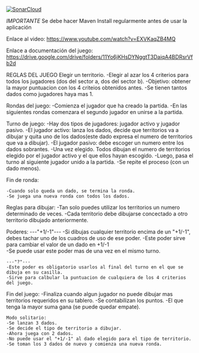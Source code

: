 [![SonarCloud](https://sonarcloud.io/images/project_badges/sonarcloud-white.svg)](https://sonarcloud.io/summary/new_code?id=gii-is-DP1_dp1---2022-2023---l-2022-2023-l7-1)

*IMPORTANTE* Se debe hacer Maven Install regularmente antes de usar la aplicación

Enlace al video: https://www.youtube.com/watch?v=EXVKaqZB4MQ

Enlace a documentación del juego: https://drive.google.com/drive/folders/11Yo6jKHsDYNggtT3DaiqA4BDRsrVfb2d

REGLAS DEL JUEGO
Elegir un territorio.
    -Elegir al azar los 4 criterios para todos los jugadores (dos del sector a, dos del sector b).
	-Objetivo: obtener la mayor puntuacion con los 4 criteios obtenidos antes.
	-Se tienen tantos dados como jugadores haya mas 1.

Rondas del juego:
    -Comienza el jugador que ha creado la partida.
    -En las siguientes rondas comenzara el segundo jugador en unirse a la partida.

Turno de juego:
    -Hay dos tipos de jugadores: jugador activo y jugador pasivo.
	-El jugador activo: lanza los dados, decide que territorios va a dibujar y quita uno de los dados(este dado expresa el numero de territorios que va a dibujar).
	-El jugador pasivo: debe escoger un numero entre los dados sobrantes.
	-Una vez elegido. Todos dibujan el numero de territorios elegido por el jugador activo y el que ellos hayan escogido.
    -Luego, pasa el turno al siguiente jugador unido a la partida.
    -Se repite el proceso (con un dado menos).

Fin de ronda:
    
    -Cuando solo queda un dado, se termina la ronda.
	-Se juega una nueva ronda con todos los dados.    

Reglas para dibujar:
    -Tan solo puedes utilizar los territorios un numero determinado de veces.
	-Cada territorio debe dibujarse concectado a otro territorio dibujado anteriormente.    

Poderes:
    ---"+1/-1"---
    -Si dibujas cualquier territorio encima de un "+1/-1", debes tachar uno de los cuadros de uso de ese poder.
	    -Este poder sirve para cambiar el valor de un dado en +1/-1    
        -Se puede usar este poder mas de una vez en el mismo turno.    
    
    ---"?"---
    -Este poder es obligatorio usarlos al final del turno en el que se dibuja en su casilla.
	-Sirve para calbular la puntuacion de cualquiera de los 4 criterios del juego.   
    
Fin del juego:
    -Finaliza cuando algun jugador no puede dibujar mas territorios requeridos en su tablero.
	-Se contabilizan los puntos. 
    -El que tenga la mayor suma gana (se puede quedar empate).    
    
    Modo solitario:
    -Se lanzan 3 dados.
	-Se decide el tipo de territorio a dibujar. 
    -Ahora juega con 2 dados.   
    -No puede usar el "+1/-1" al dado elegido para el tipo de territorio.
    -Se toman los 3 dados de nuevo y comienza una nueva ronda.
